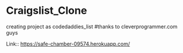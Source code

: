 # Craigslist_Clone
 creating project as codedaddies_list #thanks to cleverprogrammer.com guys


Link:: https://safe-chamber-09574.herokuapp.com/
